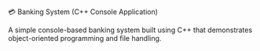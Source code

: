 💳 Banking System (C++ Console Application)

A simple console-based banking system built using C++ that demonstrates object-oriented programming and file handling.
